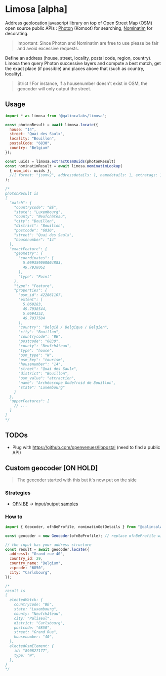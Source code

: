 # Limosa [alpha]

Address geolocation javascript library on top of Open Street Map (OSM) open source public APIs : [Photon](https://github.com/komoot/photon) (Komoot) for searching, [Nominatim](https://github.com/osm-search/Nominatim) for decorating.

> Important: Since Photon and Nominatim are free to use please be fair and avoid excessive requests.

Define an address (house, street, locality, postal code, region, country). Limosa then query Photon successive layers and compute a best match, get the exact place (if possible) and places above that (such as country, locality).

> Strict ! For instance, if a housenumber doesn't exist in OSM, the geocoder will only output the street.

## Usage

```javascript
import * as limosa from "@qalincalabs/limosa";

const photonResult = await limosa.locate({
  house: "14",
  street: "Quai des Saulx",
  locality: "Bouillon",
  postalCode: "6830",
  country: "Belgium"
});

const uuids = limosa.extractOsmUuids(photonResult)
const nominatimResult = await limosa.nominatimLookup(
  { osm_ids: uuids },
  //{ format: "jsonv2", addressdetails: 1, namedetails: 1, extratags: 1 }
);

/*
photonResult is
{
  "match": {
    "countrycode": "BE",
    "state": "Luxembourg",
    "county": "Neufchâteau",
    "city": "Bouillon",
    "district": "Bouillon",
    "postcode": "6830",
    "street": "Quai des Saulx",
    "housenumber": "14"
  },
  "exactFeature": {
    "geometry": {
      "coordinates": [
        5.069359068004883,
        49.7938062
      ],
      "type": "Point"
    },
    "type": "Feature",
    "properties": {
      "osm_id": 422861107,
      "extent": [
        5.069283,
        49.7938544,
        5.0694352,
        49.7937584
      ],
      "country": "België / Belgique / Belgien",
      "city": "Bouillon",
      "countrycode": "BE",
      "postcode": "6830",
      "county": "Neufchâteau",
      "type": "house",
      "osm_type": "W",
      "osm_key": "tourism",
      "housenumber": "14",
      "street": "Quai des Saulx",
      "district": "Bouillon",
      "osm_value": "attraction",
      "name": "Archéoscope Godefroid de Bouillon",
      "state": "Luxembourg"
    }
  },
  "upperFeatures": [
    // ...
  ]
}
*/

```

## TODOs

* Plug with https://github.com/openvenues/libpostal (need to find a public API)

## Custom geocoder [ON HOLD]

> The geocoder started with this but it's now put on the side

### Strategies

* [OFN BE](/configs/ofnBe.js) -> input/output [samples](https://github.com/qalincalabs/limosa/blob/main/configs/ofnBe.test.js#L20)

### How to

```javascript
import { Geocoder, ofnBeProfile, nominatimGetDetails } from "@qalincalabs/limosa";

const geocoder = new Geocoder(ofnBeProfile); // replace ofnBeProfile with your own defined profile

// the input has your address structure
const result = await geocoder.locate({
  address1: "Grand rue 40",
  country_id: 29,
  country_name: "Belgium",
  zipcode: "6850",
  city: "Carlsbourg",
});

/*
result is
{
  electedMatch: {
    countrycode: "BE",
    state: "Luxembourg",
    county: "Neufchâteau",
    city: "Paliseul",
    district: "Carlsbourg",
    postcode: "6850",
    street: "Grand Rue",
    housenumber: "40",
  },
  electedOsmElement: {
    id: "890827177",
    type: "W",
  },
}
*/
```